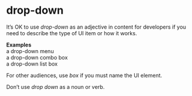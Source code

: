 # drop-down

It’s OK to use *drop-down* as an adjective in content for developers if you need to describe the type of UI item or how it works.

**Examples**  
a drop-down menu  
a drop-down combo box  
a drop-down list box 

For other audiences, use *box* if you must name the UI element.

Don’t use *drop down* as a noun or verb.
